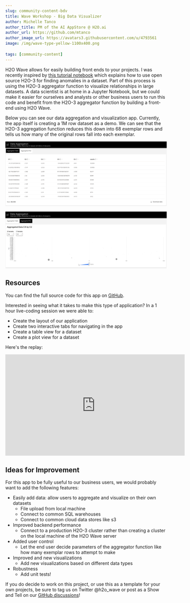 ```yaml
---
slug: community-content-bdv
title: Wave Workshop - Big Data Visualizer
author: Michelle Tanco
author_title: PM of the AI AppStore @ H2O.ai
author_url: https://github.com/mtanco
author_image_url: https://avatars3.githubusercontent.com/u/4793561
image: /img/wave-type-yellow-1100x400.png

tags: [community-content]
---
```



H2O Wave allows for easily building front ends to your projects. I was recently inspired by [this tutorial notebook](https://github.com/h2oai/h2o-tutorials/blob/master/best-practices/anomaly-detection/anomaly_detection.ipynb) which explains how to use open source H2O-3 for finding anomalies in a dataset. Part of this process is using the H2O-3 aggregator function to visualize relationships in large datasets. A data scientist is at home in a Jupyter Notebook, but we could make it easier for ourselves and analysts or other business users to run this code and benefit from the H2O-3 aggregator function by building a front-end using H2O Wave.

<!--truncate-->

Below you can see our data aggregation and visualization app. Currently, the app itself is creating a 1M row dataset as a demo. We can see that the H2O-3 aggregation function reduces this down into 68 exemplar rows and tells us how many of the original rows fall into each exemplar.

![Aggregated data as a table.](https://github.com/h2oai/wave-big-data-visualizer/blob/master/static/screenshot-1.png?raw=true)

![Aggregated data as a plot.](https://github.com/h2oai/wave-big-data-visualizer/blob/master/static/screenshot-2.png?raw=true)

## Resources

You can find the full source code for this app on [GitHub](https://github.com/h2oai/wave-big-data-visualizer).

Interested in seeing what it takes to make this type of application? In a 1 hour live-coding session we were able to:

* Create the layout of our application
* Create two interactive tabs for navigating in the app
* Create a table view for a dataset
* Create a plot view for a dataset

Here's the replay:

<iframe width="560" height="315" src="https://www.youtube.com/embed/alYWqXv8Sdg" title="YouTube video player" frameBorder="0" allow="accelerometer; autoplay; clipboard-write; encrypted-media; gyroscope; picture-in-picture" allowFullScreen></iframe>

## Ideas for Improvement

For this app to be fully useful to our business users, we would probably want to add the following features:

* Easily add data: allow users to aggregate and visualize on their own datasets
  * File upload from local machine
  * Connect to common SQL warehouses
  * Connect to common cloud data stores like s3
* Improved backend performance
  * Connect to a production H2O-3 cluster rather than creating a cluster on the local machine of the H2O Wave server
* Added user control
  * Let the end user decide parameters of the aggregator function like how many exemplar rows to attempt to make
* Improved and new visualizations
  * Add new visualizations based on different data types
* Robustness
  * Add unit tests!

If you do decide to work on this project, or use this as a template for your own projects, be sure to tag us on Twitter @h2o_wave or post as a Show and Tell on our [GitHub discussions](https://github.com/h2oai/wave/discussions)!
